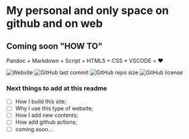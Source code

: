 # My personal and only space on github and on web

## Coming soon "HOW TO"

Pandoc + Markdown + Script + HTML5 + CSS * VSCODE = ❤️


![Website](https://img.shields.io/website?label=Website%20Status&style=plastic&up_message=online&url=https%3A%2F%2Fgiuseppedp.page%2F) ![GitHub last commit](https://img.shields.io/github/last-commit/GiuseppeDiPalma/giuseppedipalma.github.io?label=Last%20update&style=plastic) ![GitHub repo size](https://img.shields.io/github/repo-size/GiuseppeDiPalma/giuseppedipalma.github.io?style=plastic) ![GitHub license](https://img.shields.io/github/license/GiuseppeDiPalma/giuseppedipalma.github.io?style=plastic)

### Next things to add at this readme

- [ ] How I build this site;
- [ ] Why I use this type of website;
- [ ] How I add new contents;
- [ ] How add github actions;
- [ ] coming soon...
